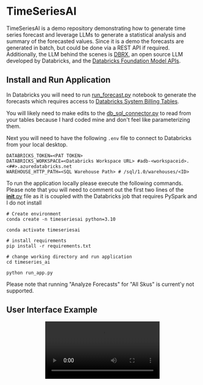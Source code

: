 # TimeSeriesAI

TimeSeriesAI is a demo repository demonstrating how to generate time series forecast and leverage LLMs to generate a statistical analysis and summary of the forecasted values. Since it is a demo the forecasts are generated in batch, but could be done via a REST API if required. Additionally, the LLM behind the scenes is [DBRX](https://www.databricks.com/blog/introducing-dbrx-new-state-art-open-llm), an open source LLM developed by Databricks, and the [Databricks Foundation Model APIs](https://docs.databricks.com/en/machine-learning/foundation-models/index.html). 



## Install and Run Application 

In Databricks you will need to run [run_forecast.py](timeseries_ai/run_forecasts.py) notebook to generate the forecasts which requires access to [Databricks System Billing Tables](https://docs.databricks.com/en/administration-guide/system-tables/billing.html). 

You will likely need to make edits to the [db_sql_connector.py](timeseries_ai/libs/db_sql_connect.py) to read from your tables because I hard coded mine and don't feel like parameterizing them. 

Next you will need to have the following `.env` file to connect to Databricks from your local desktop. 
```
DATABRICKS_TOKEN=<PAT TOKEN>
DATABRICKS_WORKSPACE=<Databricks Workspace URL> #adb-<workspaceid>.<##>.azuredatabricks.net
WAREHOUSE_HTTP_PATH=<SQL Warehouse Path> # /sql/1.0/warehouses/<ID>
```


To run the application locally please execute the following commands. Please note that you will need to comment out the first two lines of the [__init__.py](timeseries_ai/libs/__init__.py) file as it is coupled with the Databricks job that requires PySpark and I do not install
```
# Create environment 
conda create -n timeseriesai python=3.10

conda activate timeseriesai

# install requirements 
pip install -r requirements.txt

# change working directory and run application
cd timeseries_ai

python run_app.py
```

Please note that running "Analyze Forecasts" for "All Skus" is current'y not supported. 

## User Interface Example

<div style="text-align: center;">
<video src="https://github.com/rchynoweth/TimeSeriesAI/blob/main/docs/TimeSeriesAI_Video.mov" controls="controls" style="max-width: 730px;"></video>
</div>
